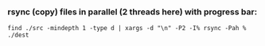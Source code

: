 ### rsync (copy) files in parallel (2 threads here) with progress bar:
    find ./src -mindepth 1 -type d | xargs -d "\n" -P2 -I% rsync -Pah % ./dest
